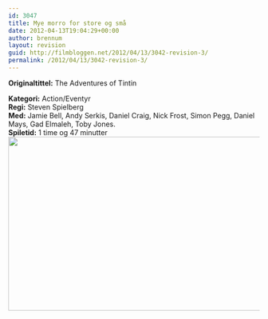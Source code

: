 ```yaml
---
id: 3047
title: Mye morro for store og små
date: 2012-04-13T19:04:29+00:00
author: brennum
layout: revision
guid: http://filmbloggen.net/2012/04/13/3042-revision-3/
permalink: /2012/04/13/3042-revision-3/
---
```

**<!--more-->Originaltittel:** The Adventures of Tintin

  
**Kategori:** Action/Eventyr  
**Regi:** Steven Spielberg  
**Med:** Jamie Bell, Andy Serkis, Daniel Craig, Nick Frost, Simon Pegg, Daniel Mays, Gad Elmaleh, Toby Jones.  
**Spiletid:** 1 time og 47 minutter  
<a href="http://filmbloggen.net/?attachment_id=3045" rel="attachment wp-att-3045"><img class="alignnone size-large wp-image-3045" src="http://filmbloggen.net/wp-content/uploads//2012/04/the-adventures-of-tintin-movie-4-620x348.jpg" alt="" width="620" height="348" /></a>